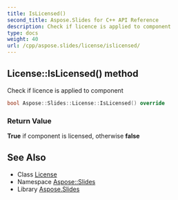 ```yaml
---
title: IsLicensed()
second_title: Aspose.Slides for C++ API Reference
description: Check if licence is applied to component
type: docs
weight: 40
url: /cpp/aspose.slides/license/islicensed/
---
```

## License::IsLicensed() method


Check if licence is applied to component

```cpp
bool Aspose::Slides::License::IsLicensed() override
```


### Return Value

**True** if component is licensed, otherwise **false**

## See Also

* Class [License](./)
* Namespace [Aspose::Slides](../)
* Library [Aspose.Slides](../../)